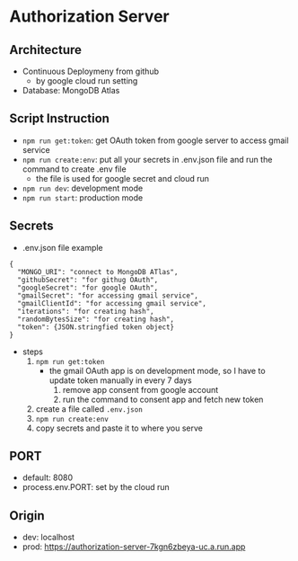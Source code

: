 # Authorization Server

## Architecture
* Continuous Deploymeny from github
    * by google cloud run setting
* Database: MongoDB Atlas


## Script Instruction
* `npm run get:token`: get OAuth token from google server to access gmail service
* `npm run create:env`: put all your secrets in .env.json file and run the command to create .env file
    * the file is used for google secret and cloud run
* `npm run dev`: development mode
* `npm run start`: production mode


## Secrets

* .env.json file example

```
{
  "MONGO_URI": "connect to MongoDB ATlas",
  "githubSecret": "for githug OAuth",
  "googleSecret": "for google OAuth",
  "gmailSecret": "for accessing gmail service",
  "gmailClientId": "for accessing gmail service",
  "iterations": "for creating hash",
  "randomBytesSize": "for creating hash",
  "token": {JSON.stringfied token object}
}
```

* steps
    1. `npm run get:token`
        * the gmail OAuth app is on development mode, so I have to update token manually in every 7 days
          1. remove app consent from google account
          2. run the command to consent app and fetch new token
    2. create a file called `.env.json`
    3. `npm run create:env`
    4. copy secrets and paste it to where you serve

## PORT
* default: 8080
* process.env.PORT: set by the cloud run

## Origin
* dev: localhost
* prod: https://authorization-server-7kgn6zbeya-uc.a.run.app
